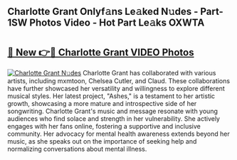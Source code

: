 ## Charlotte Grant Onlyf𝚊ns Le𝚊ked N𝚞des - Part-1SW Photos Video - Hot Part Le𝚊ks OXWTA

# <h2><a href="http://ac45475.deff.icu/?id=Charlotte+Grant">🔗 New 👉🔴 Charlotte Grant VIDEO Photos</a></h2>

[![Charlotte Grant N𝚞des](https://i.imgur.com/rIISA9y.gif)](http://ac45475.deff.icu/?id=Charlotte+Grant)
Charlotte Grant has collaborated with various artists, including mxmtoon, Chelsea Cutler, and Claud. These collaborations have further showcased her versatility and willingness to explore different musical styles. Her latest project, "Ashes," is a testament to her artistic growth, showcasing a more mature and introspective side of her songwriting. Charlotte Grant's music and message resonate with young audiences who find solace and strength in her vulnerability. She actively engages with her fans online, fostering a supportive and inclusive community. Her advocacy for mental health awareness extends beyond her music, as she speaks out on the importance of seeking help and normalizing conversations about mental illness.
